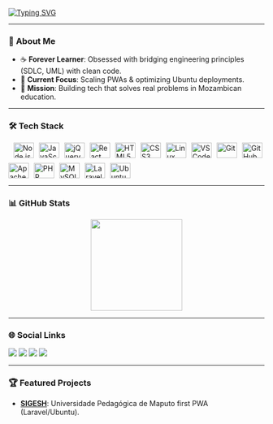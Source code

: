 [![Typing SVG](https://readme-typing-svg.demolab.com?font=Fira+Code&weight=700&size=26&pause=1000&color=2F81F7&random=false&width=440&lines=Hi%2C+I+am+Hard+007;Software+Engineer+%26+Developer;PWA+%7C+System+Design+Enthusiast;Building+Scalable+Solutions+)](https://git.io/typing-svg)

---

### 🔭 **About Me**
- ☕ **Forever Learner**: Obsessed with bridging engineering principles (SDLC, UML) with clean code.  
- 🌱 **Current Focus**: Scaling PWAs & optimizing Ubuntu deployments.  
- 🚀 **Mission**: Building tech that solves real problems in Mozambican education.  

---

### 🛠️ **Tech Stack**  
<div style="display: flex; gap: 10px; flex-wrap: wrap;"><br>
  <img src="https://cdn.jsdelivr.net/gh/devicons/devicon/icons/nodejs/nodejs-original.svg" height="30" width="40" align="center" title="Node.js"/>
  <img src="https://cdn.jsdelivr.net/gh/devicons/devicon/icons/javascript/javascript-original.svg" height="30" width="40" align="center" title="JavaScript"/>
  <img src="https://cdn.jsdelivr.net/gh/devicons/devicon/icons/jquery/jquery-original.svg" height="30" width="40" align="center" title="jQuery"/>
  <img src="https://cdn.jsdelivr.net/gh/devicons/devicon/icons/react/react-original.svg" height="30" width="40" align="center" title="React"/>
  <img src="https://cdn.jsdelivr.net/gh/devicons/devicon/icons/html5/html5-original.svg" height="30" width="40" align="center" title="HTML5"/>
  <img src="https://cdn.jsdelivr.net/gh/devicons/devicon/icons/css3/css3-original.svg" height="30" width="40" align="center" title="CSS3"/>
  <img src="https://cdn.jsdelivr.net/gh/devicons/devicon/icons/linux/linux-original.svg" height="30" width="40" align="center" title="Linux"/>
  <img src="https://cdn.jsdelivr.net/gh/devicons/devicon/icons/vscode/vscode-original.svg" height="30" width="40" align="center" title="VS Code"/>
  <img src="https://cdn.jsdelivr.net/gh/devicons/devicon/icons/git/git-original.svg" height="30" width="40" align="center" title="Git"/>
  <img src="https://cdn.jsdelivr.net/gh/devicons/devicon/icons/github/github-original.svg" height="30" width="40" align="center" title="GitHub"/>
  <img src="https://cdn.jsdelivr.net/gh/devicons/devicon/icons/apache/apache-original.svg" height="30" width="40" align="center" title="Apache"/>
  <img src="https://cdn.jsdelivr.net/gh/devicons/devicon/icons/php/php-original.svg" height="30" width="40" align="center" title="PHP"/>
  <img src="https://cdn.jsdelivr.net/gh/devicons/devicon/icons/mysql/mysql-original.svg" height="30" width="40" align="center" title="MySQL"/>
  <img src="https://cdn.jsdelivr.net/gh/devicons/devicon/icons/laravel/laravel-plain.svg" height="30" width="40" align="center" title="Laravel"/>
  <img src="https://cdn.jsdelivr.net/gh/devicons/devicon/icons/ubuntu/ubuntu-plain.svg" height="30" width="40" align="center" title="Ubuntu"/>
</div>

---

### 📊 **GitHub Stats**  
<div align="center">
  <a href="https://github.com/Hard-007">
    <img height="180em" src="https://github-readme-stats.vercel.app/api/top-langs/?username=Hard-007&layout=compact&langs_count=7&theme=dracula"/>
  </a>
</div>

---

### 🌐 **Social Links**  
<div>
  <a href="https://instagram.com/alfeu_x" target="_blank"><img src="https://img.shields.io/badge/-Instagram-%23E4405F?style=for-the-badge&logo=instagram&logoColor=white" target="_blank"></a>
  <a href="mailto:alfeuxirinda@gmail.com"><img src="https://img.shields.io/badge/-Gmail-%23333?style=for-the-badge&logo=gmail&logoColor=white" target="_blank"></a>
  <a href="https://www.linkedin.com/in/alfeux" target="_blank"><img src="https://img.shields.io/badge/-LinkedIn-%230077B5?style=for-the-badge&logo=linkedin&logoColor=white" target="_blank"></a>
  <a href="https://www.codewars.com/users/Hard-007" target="_blank">
    <img src="https://www.codewars.com/users/Hard-007/badges/large"/>
  </a>
</div>

---

### 🏆 **Featured Projects**  
- **[SIGESH](https://github.com/Hard-007/SIGESH)**: Universidade Pedagógica de Maputo first PWA (Laravel/Ubuntu).   

<!---
Hard-007/Hard-007 is a ✨ special ✨ repository because its `README.md` (this file) appears on your GitHub profile.
You can click the Preview link to take a look at your changes.
--->
